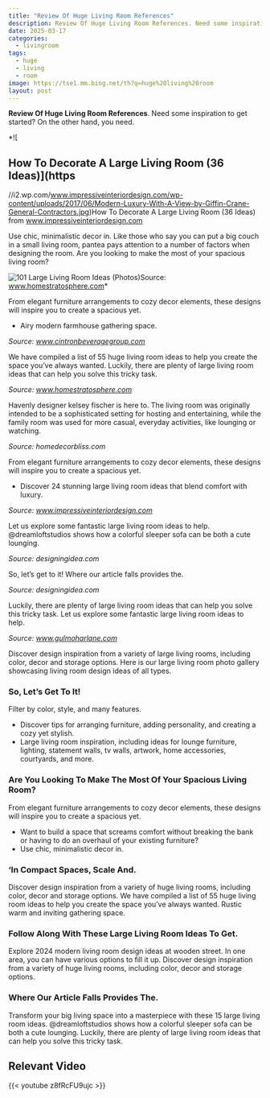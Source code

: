 ```yaml
---
title: "Review Of Huge Living Room References"
description: Review Of Huge Living Room References. Need some inspiration to get started? On the other hand, you need.
date: 2025-03-17
categories:
  - livingroom
tags:
  - huge
  - living
  - room
image: https://tse1.mm.bing.net/th?q=huge%20living%20room
layout: post
---
```


**Review Of Huge Living Room References**. Need some inspiration to get started? On the other hand, you need.

*![

## How To Decorate A Large Living Room (36 Ideas)](https

//i2.wp.com/www.impressiveinteriordesign.com/wp-content/uploads/2017/06/Modern-Luxury-With-A-View-by-Giffin-Crane-General-Contractors.jpg)How To Decorate A Large Living Room (36 Ideas) from www.impressiveinteriordesign.com

Use chic, minimalistic decor in. Like those who say you can put a big couch in a small living room, pantea pays attention to a number of factors when designing the room. Are you looking to make the most of your spacious living room?

![101 Large Living Room Ideas (Photos)](https://i2.wp.com/s3.amazonaws.com/homestratosphere/wp-content/uploads/2019/10/10002459/large-living-room58-100919.jpg)Source: www.homestratosphere.com*

 From elegant furniture arrangements to cozy decor elements, these designs will inspire you to create a spacious yet.

- Airy modern farmhouse gathering space.

*Source: www.cintronbeveragegroup.com*

We have compiled a list of 55 huge living room ideas to help you create the space you’ve always wanted. Luckily, there are plenty of large living room ideas that can help you solve this tricky task.

*Source: www.homestratosphere.com*

Havenly designer kelsey fischer is here to. The living room was originally intended to be a sophisticated setting for hosting and entertaining, while the family room was used for more casual, everyday activities, like lounging or watching.

*Source: homedecorbliss.com*

 From elegant furniture arrangements to cozy decor elements, these designs will inspire you to create a spacious yet.

- Discover 24 stunning large living room ideas that blend comfort with luxury.

*Source: www.impressiveinteriordesign.com*

Let us explore some fantastic large living room ideas to help. @dreamloftstudios shows how a colorful sleeper sofa can be both a cute lounging.

*Source: designingidea.com*

So, let’s get to it! Where our article falls provides the.

*Source: designingidea.com*

Luckily, there are plenty of large living room ideas that can help you solve this tricky task. Let us explore some fantastic large living room ideas to help.

*Source: www.gulmoharlane.com*

Discover design inspiration from a variety of large living rooms, including color, decor and storage options. Here is our large living room photo gallery showcasing living room design ideas of all types.

### So, Let’s Get To It!

Filter by color, style, and many features.

- Discover tips for arranging furniture, adding personality, and creating a cozy yet stylish.
- Large living room inspiration, including ideas for lounge furniture, lighting, statement walls, tv walls, artwork, home accessories, courtyards, and more.

### Are You Looking To Make The Most Of Your Spacious Living Room?

 From elegant furniture arrangements to cozy decor elements, these designs will inspire you to create a spacious yet.

- Want to build a space that screams comfort without breaking the bank or having to do an overhaul of your existing furniture?
- Use chic, minimalistic decor in.

### ‘In Compact Spaces, Scale And.

Discover design inspiration from a variety of huge living rooms, including color, decor and storage options. We have compiled a list of 55 huge living room ideas to help you create the space you’ve always wanted. Rustic warm and inviting gathering space.

### Follow Along With These Large Living Room Ideas To Get.

Explore 2024 modern living room design ideas at wooden street. In one area, you can have various options to fill it up. Discover design inspiration from a variety of huge living rooms, including color, decor and storage options.

### Where Our Article Falls Provides The.

Transform your big living space into a masterpiece with these 15 large living room ideas. @dreamloftstudios shows how a colorful sleeper sofa can be both a cute lounging. Luckily, there are plenty of large living room ideas that can help you solve this tricky task.

## Relevant Video

{{< youtube z8fRcFU9ujc >}}

